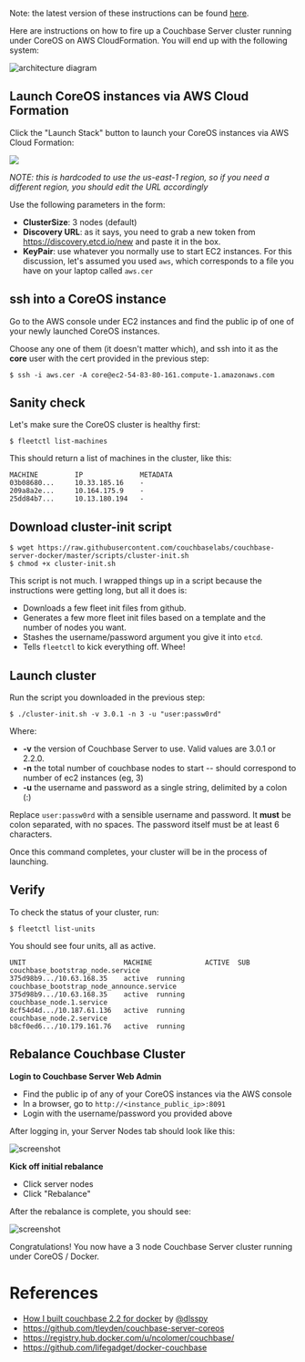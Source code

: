
Note: the latest version of these instructions can be found [here](http://tleyden.github.io/blog/2014/11/01/running-couchbase-cluster-under-coreos-on-aws/).

Here are instructions on how to fire up a Couchbase Server cluster running under CoreOS on AWS CloudFormation.  You will end up with the following system:

![architecture diagram](http://tleyden-misc.s3.amazonaws.com/blog_images/couchbase-coreos-onion.png)

## Launch CoreOS instances via AWS Cloud Formation

Click the "Launch Stack" button to launch your CoreOS instances via AWS Cloud Formation:

[<img src="https://s3.amazonaws.com/cloudformation-examples/cloudformation-launch-stack.png">](https://console.aws.amazon.com/cloudformation/home?region=us-east-1#cstack=sn%7ECouchbase-CoreOS%7Cturl%7Ehttp://tleyden-misc.s3.amazonaws.com/couchbase-coreos/coreos-stable-pv.template)

*NOTE: this is hardcoded to use the us-east-1 region, so if you need a different region, you should edit the URL accordingly*

Use the following parameters in the form:

* **ClusterSize**: 3 nodes (default)
* **Discovery URL**:  as it says, you need to grab a new token from https://discovery.etcd.io/new and paste it in the box.
* **KeyPair**:  use whatever you normally use to start EC2 instances.  For this discussion, let's assumed you used `aws`, which corresponds to a file you have on your laptop called `aws.cer`

## ssh into a CoreOS instance

Go to the AWS console under EC2 instances and find the public ip of one of your newly launched CoreOS instances.  

Choose any one of them (it doesn't matter which), and ssh into it as the **core** user with the cert provided in the previous step:

```
$ ssh -i aws.cer -A core@ec2-54-83-80-161.compute-1.amazonaws.com
```

## Sanity check

Let's make sure the CoreOS cluster is healthy first:

```
$ fleetctl list-machines
```

This should return a list of machines in the cluster, like this:

```
MACHINE	        IP              METADATA
03b08680...     10.33.185.16    -
209a8a2e...     10.164.175.9    -
25dd84b7...     10.13.180.194   -
```

## Download cluster-init script

```
$ wget https://raw.githubusercontent.com/couchbaselabs/couchbase-server-docker/master/scripts/cluster-init.sh
$ chmod +x cluster-init.sh
```

This script is not much.  I wrapped things up in a script because the instructions were getting long, but all it does is:

* Downloads a few fleet init files from github.
* Generates a few more fleet init files based on a template and the number of nodes you want.
* Stashes the username/password argument you give it into `etcd`.
* Tells `fleetctl` to kick everything off.  Whee!

## Launch cluster

Run the script you downloaded in the previous step:

```
$ ./cluster-init.sh -v 3.0.1 -n 3 -u "user:passw0rd"
```

Where:

* **-v** the version of Couchbase Server to use.  Valid values are 3.0.1 or 2.2.0.
* **-n** the total number of couchbase nodes to start -- should correspond to number of ec2 instances (eg, 3)
* **-u** the username and password as a single string, delimited by a colon (:) 

Replace `user:passw0rd` with a sensible username and password.  It **must** be colon separated, with no spaces.  The password itself must be at least 6 characters.

Once this command completes, your cluster will be in the process of launching.

## Verify 

To check the status of your cluster, run:

```
$ fleetctl list-units
```

You should see four units, all as active.

```
UNIT						MACHINE				ACTIVE	SUB
couchbase_bootstrap_node.service                375d98b9.../10.63.168.35	active	running
couchbase_bootstrap_node_announce.service       375d98b9.../10.63.168.35	active	running
couchbase_node.1.service                        8cf54d4d.../10.187.61.136	active	running
couchbase_node.2.service                        b8cf0ed6.../10.179.161.76	active	running
```

## Rebalance Couchbase Cluster

**Login to Couchbase Server Web Admin**

* Find the public ip of any of your CoreOS instances via the AWS console
* In a browser, go to `http://<instance_public_ip>:8091`
* Login with the username/password you provided above

After logging in, your Server Nodes tab should look like this:

![screenshot](http://tleyden-misc.s3.amazonaws.com/blog_images/couchbase_admin_ui_prerebalance.png)

**Kick off initial rebalance**

* Click server nodes
* Click "Rebalance"

After the rebalance is complete, you should see:

![screenshot](http://tleyden-misc.s3.amazonaws.com/blog_images/couchbase_admin_ui_post_rebalance.png)

Congratulations!  You now have a 3 node Couchbase Server cluster running under CoreOS / Docker.  

# References

* [How I built couchbase 2.2 for docker](https://gist.github.com/dustin/6605182) by [@dlsspy](https://twitter.com/dlsspy)
* https://github.com/tleyden/couchbase-server-coreos
* https://registry.hub.docker.com/u/ncolomer/couchbase/
* https://github.com/lifegadget/docker-couchbase

